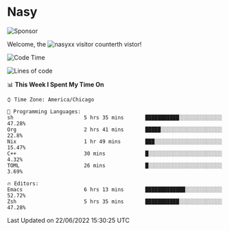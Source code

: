 # Nasy

<!--
<p align="center">
<img height="200" src="https://github-readme-stats.vercel.app/api?username=nasyxx&count_private=true&show_icons=true&theme=dracula&include_all_commits=true"/>
<img height="200" src="https://github-readme-stats.vercel.app/api/top-langs/?username=nasyxx&theme=dracula&hide=html,jupyter+notebook&count_private=true&show_icons=true"/>
</p>

  
----------------
-->

![Sponsor](https://img.shields.io/static/v1.svg?label=Sponsor&message=%E2%9D%A4&logo=GitHub&style=flat&color=pink)
 
Welcome, the ![nasyxx visitor counter](https://count.getloli.com/get/@nasyxx?theme=rule34)th vistor!
 
<!--START_SECTION:waka-->
![Code Time](http://img.shields.io/badge/Code%20Time-2%2C492%20hrs%202%20mins-blue)

![Lines of code](https://img.shields.io/badge/From%20Hello%20World%20I%27ve%20Written-5%20Million%20lines%20of%20code-blue)

📊 **This Week I Spent My Time On** 

```text
⌚︎ Time Zone: America/Chicago

💬 Programming Languages: 
sh                       5 hrs 35 mins       ███████████░░░░░░░░░░░░░░   47.28% 
Org                      2 hrs 41 mins       █████░░░░░░░░░░░░░░░░░░░░   22.8% 
Nix                      1 hr 49 mins        ███░░░░░░░░░░░░░░░░░░░░░░   15.47% 
C++                      30 mins             █░░░░░░░░░░░░░░░░░░░░░░░░   4.32% 
TOML                     26 mins             █░░░░░░░░░░░░░░░░░░░░░░░░   3.69%

🔥 Editors: 
Emacs                    6 hrs 13 mins       █████████████░░░░░░░░░░░░   52.72% 
Zsh                      5 hrs 35 mins       ███████████░░░░░░░░░░░░░░   47.28%

```


 Last Updated on 22/06/2022 15:30:25 UTC
<!--END_SECTION:waka-->

<!-- ![visitors](https://visitor-badge.laobi.icu/badge?page_id=nasyxx.nasyxx) -->

